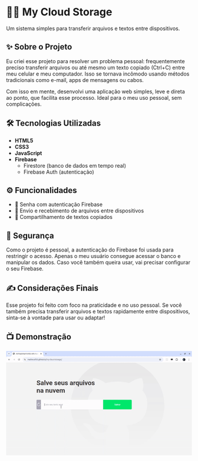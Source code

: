 # 📲🔥 My Cloud Storage

Um sistema simples para transferir arquivos e textos entre dispositivos.

## ✨ Sobre o Projeto

Eu criei esse projeto para resolver um problema pessoal: frequentemente preciso transferir arquivos ou até mesmo um texto copiado (Ctrl+C) entre meu celular e meu computador. Isso se tornava incômodo usando métodos tradicionais como e-mail, apps de mensagens ou cabos.

Com isso em mente, desenvolvi uma aplicação web simples, leve e direta ao ponto, que facilita esse processo. Ideal para o meu uso pessoal, sem complicações.

## 🛠️ Tecnologias Utilizadas

- **HTML5**
- **CSS3**
- **JavaScript**
- **Firebase**
  - Firestore (banco de dados em tempo real)
  - Firebase Auth (autenticação)

## ⚙️ Funcionalidades

- 🔐 Senha com autenticação Firebase
- 🔄 Envio e recebimento de arquivos entre dispositivos
- 📝 Compartilhamento de textos copiados

## 🔐 Segurança
Como o projeto é pessoal, a autenticação do Firebase foi usada para restringir o acesso. Apenas o meu usuário consegue acessar o banco e manipular os dados. Caso você também queira usar, vai precisar configurar o seu Firebase.

## ✍️ Considerações Finais
Esse projeto foi feito com foco na praticidade e no uso pessoal. Se você também precisa transferir arquivos e textos rapidamente entre dispositivos, sinta-se à vontade para usar ou adaptar!

## 📺 Demonstração

![Demonstração do sistema](./assets/demo.gif)
